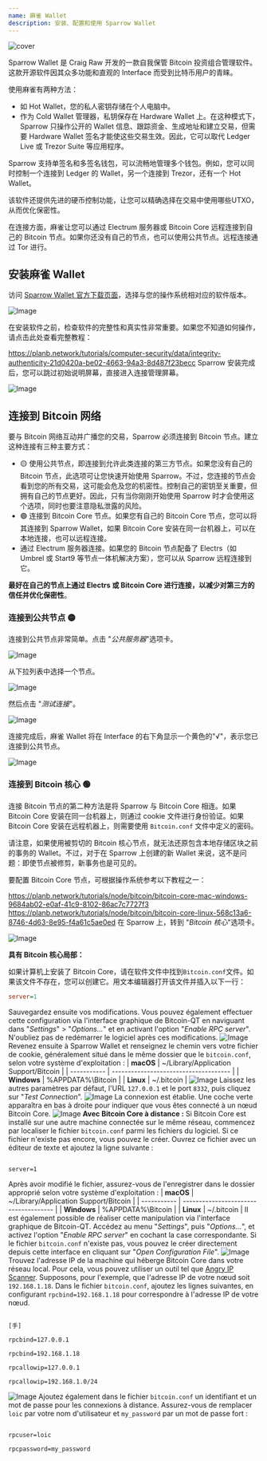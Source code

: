 ```yaml
---
name: 麻雀 Wallet
description: 安装、配置和使用 Sparrow Wallet
---
```

![cover](assets/cover.webp)

Sparrow Wallet 是 Craig Raw 开发的一款自我保管 Bitcoin 投资组合管理软件。这款开源软件因其众多功能和直观的 Interface 而受到比特币用户的青睐。

使用麻雀有两种方法：


- 如 Hot Wallet，您的私人密钥存储在个人电脑中。
- 作为 Cold Wallet 管理器，私钥保存在 Hardware Wallet 上。在这种模式下，Sparrow 只操作公开的 Wallet 信息、跟踪资金、生成地址和建立交易，但需要 Hardware Wallet 签名才能使这些交易生效。因此，它可以取代 Ledger Live 或 Trezor Suite 等应用程序。

Sparrow 支持单签名和多签名钱包，可以流畅地管理多个钱包。例如，您可以同时控制一个连接到 Ledger 的 Wallet，另一个连接到 Trezor，还有一个 Hot Wallet。

该软件还提供先进的硬币控制功能，让您可以精确选择在交易中使用哪些UTXO，从而优化保密性。

在连接方面，麻雀让您可以通过 Electrum 服务器或 Bitcoin Core 远程连接到自己的 Bitcoin 节点。如果你还没有自己的节点，也可以使用公共节点。远程连接通过 Tor 进行。

## 安装麻雀 Wallet

访问 [Sparrow Wallet 官方下载页面](https://sparrowwallet.com/download/)，选择与您的操作系统相对应的软件版本。

![Image](assets/fr/01.webp)

在安装软件之前，检查软件的完整性和真实性非常重要。如果您不知道如何操作，请点击此处查看完整教程：

https://planb.network/tutorials/computer-security/data/integrity-authenticity-21d0420a-be02-4663-94a3-8d487f23becc
Sparrow 安装完成后，您可以跳过初始说明屏幕，直接进入连接管理屏幕。

![Image](assets/fr/02.webp)

## 连接到 Bitcoin 网络

要与 Bitcoin 网络互动并广播您的交易，Sparrow 必须连接到 Bitcoin 节点。建立这种连接有三种主要方式：


- 🟡 使用公共节点，即连接到允许此类连接的第三方节点。如果您没有自己的 Bitcoin 节点，此选项可让您快速开始使用 Sparrow。不过，您连接的节点会看到您的所有交易，这可能会危及您的机密性。控制自己的密钥至关重要，但拥有自己的节点更好。因此，只有当你刚刚开始使用 Sparrow 时才会使用这个选项，同时也要注意隐私泄露的风险。
- 🟢 连接到 Bitcoin Core 节点。如果您有自己的 Bitcoin Core 节点，您可以将其连接到 Sparrow Wallet，如果 Bitcoin Core 安装在同一台机器上，可以在本地连接，也可以远程连接。
- 通过 Electrum 服务器连接。如果您的 Bitcoin 节点配备了 Electrs（如 Umbrel 或 Start9 等节点一体机解决方案），您可以从 Sparrow 远程连接到它。

**最好在自己的节点上通过 Electrs 或 Bitcoin Core 进行连接，以减少对第三方的信任并优化保密性**。

### 连接到公共节点 🟡

连接到公共节点非常简单。点击 "*公共服务器*"选项卡。

![Image](assets/fr/03.webp)

从下拉列表中选择一个节点。

![Image](assets/fr/04.webp)

然后点击 "*测试连接*"。

![Image](assets/fr/05.webp)

连接完成后，麻雀 Wallet 将在 Interface 的右下角显示一个黄色的"√"，表示您已连接到公共节点。

![Image](assets/fr/06.webp)

### 连接到 Bitcoin 核心 🟢

连接 Bitcoin 节点的第二种方法是将 Sparrow 与 Bitcoin Core 相连。如果 Bitcoin Core 安装在同一台机器上，则通过 cookie 文件进行身份验证。如果 Bitcoin Core 安装在远程机器上，则需要使用 `Bitcoin.conf` 文件中定义的密码。

请注意，如果使用被剪切的 Bitcoin 核心节点，就无法还原包含本地存储区块之前的事务的 Wallet。不过，对于在 Sparrow 上创建的新 Wallet 来说，这不是问题：即使节点被修剪，新事务也是可见的。

要配置 Bitcoin Core 节点，可根据操作系统参考以下教程之一：

https://planb.network/tutorials/node/bitcoin/bitcoin-core-mac-windows-9684ab02-e0af-41c9-8102-86ac7c7727f3
https://planb.network/tutorials/node/bitcoin/bitcoin-core-linux-568c13a6-8746-4d63-8e95-f4a61c5ae0ed
在 Sparrow 上，转到 "*Bitcoin 核心*"选项卡。

![Image](assets/fr/07.webp)

**具有 Bitcoin 核心局部：**

如果计算机上安装了 Bitcoin Core，请在软件文件中找到`Bitcoin.conf`文件。如果该文件不存在，您可以创建它。用文本编辑器打开该文件并插入以下一行：

```ini
server=1
````
Sauvegardez ensuite vos modifications.
Vous pouvez également effectuer cette configuration via l'interface graphique de Bitcoin-QT en naviguant dans "*Settings*" > "*Options...*" et en activant l'option "*Enable RPC server*".
N'oubliez pas de redémarrer le logiciel après ces modifications.
![Image](assets/fr/08.webp)
Revenez ensuite à Sparrow Wallet et renseignez le chemin vers votre fichier de cookie, généralement situé dans le même dossier que le `bitcoin.conf`, selon votre système d'exploitation :
| **macOS**   | ~/Library/Application Support/Bitcoin |
| ----------- | ------------------------------------- |
| **Windows** | %APPDATA%\Bitcoin                     |
| **Linux**   | ~/.bitcoin                            |
![Image](assets/fr/09.webp)
Laissez les autres paramètres par défaut, l'URL `127.0.0.1` et le port `8332`, puis cliquez sur "*Test Connection*".
![Image](assets/fr/10.webp)
La connexion est établie. Une coche verte apparaîtra en bas à droite pour indiquer que vous êtes connecté à un nœud Bitcoin Core.
![Image](assets/fr/11.webp)
**Avec Bitcoin Core à distance :**
Si Bitcoin Core est installé sur une autre machine connectée sur le même réseau, commencez par localiser le fichier `bitcoin.conf` parmi les fichiers du logiciel. Si ce fichier n'existe pas encore, vous pouvez le créer. Ouvrez ce fichier avec un éditeur de texte et ajoutez la ligne suivante :
```

server=1

```
Après avoir modifié le fichier, assurez-vous de l'enregistrer dans le dossier approprié selon votre système d'exploitation :
| **macOS**   | ~/Library/Application Support/Bitcoin |
| ----------- | ------------------------------------- |
| **Windows** | %APPDATA%\Bitcoin                     |
| **Linux**   | ~/.bitcoin                            |
Il est également possible de réaliser cette manipulation via l'interface graphique de Bitcoin-QT. Accédez au menu "*Settings*", puis "*Options...*", et activez l'option "*Enable RPC server*" en cochant la case correspondante. Si le fichier `bitcoin.conf` n'existe pas, vous pouvez le créer directement depuis cette interface en cliquant sur "*Open Configuration File*".
![Image](assets/fr/12.webp)
Trouvez l'adresse IP de la machine qui héberge Bitcoin Core dans votre réseau local. Pour cela, vous pouvez utiliser un outil tel que [Angry IP Scanner](https://angryip.org/). Supposons, pour l'exemple, que l'adresse IP de votre nœud soit `192.168.1.18`.
Dans le fichier `bitcoin.conf`, ajoutez les lignes suivantes, en configurant `rpcbind=192.168.1.18` pour correspondre à l'adresse IP de votre nœud.
```

[手]

rpcbind=127.0.0.1

rpcbind=192.168.1.18

rpcallowip=127.0.0.1

rpcallowip=192.168.1.0/24

```
![Image](assets/fr/13.webp)
Ajoutez également dans le fichier `bitcoin.conf` un identifiant et un mot de passe pour les connexions à distance. Assurez-vous de remplacer `loic` par votre nom d'utilisateur et `my_password` par un mot de passe fort :
```

rpcuser=loic

rpcpassword=my_password

```